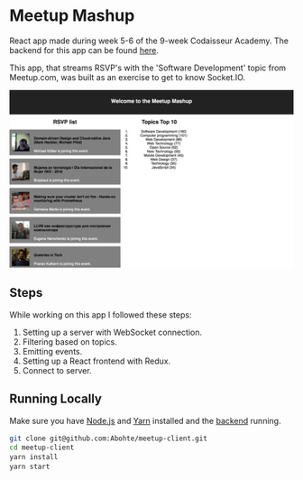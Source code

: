# Meetup Mashup

React app made during week 5-6 of the 9-week Codaisseur Academy. The backend for this app can be found [here](https://github.com/Abohte/meetup-server).

This app, that streams RSVP's with the 'Software Development' topic from Meetup.com, was built as an exercise to get to know Socket.IO.

<kbd>
  <img src="src/images/MeetupMashup.png">
</kbd>

## Steps

While working on this app I followed these steps:

1. Setting up a server with WebSocket connection.
2. Filtering based on topics.
3. Emitting events.
4. Setting up a React frontend with Redux.
5. Connect to server.

## Running Locally

Make sure you have [Node.js](https://nodejs.org/en/) and [Yarn](https://yarnpkg.com/lang/en/) installed and the [backend](https://github.com/Abohte/meetup-server) running.

```bash
git clone git@github.com:Abohte/meetup-client.git
cd meetup-client
yarn install
yarn start
```
